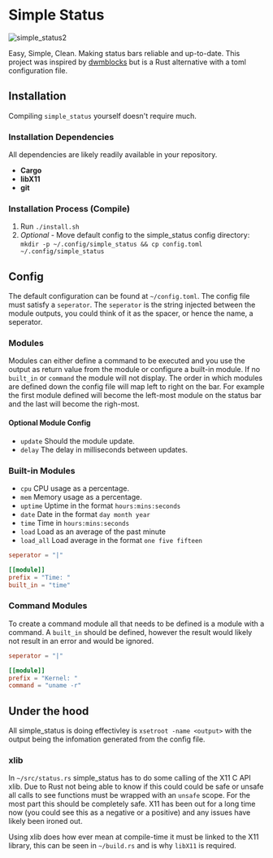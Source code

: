 # Simple Status

![simple_status2](https://user-images.githubusercontent.com/36408549/154275556-006f7559-f567-4326-9b24-145f68cc009c.png)

Easy, Simple, Clean. Making status bars reliable and up-to-date. This project was inspired by [dwmblocks](https://github.com/torrinfail/dwmblocks) but is a Rust alternative with a toml configuration file.

## Installation

Compiling `simple_status` yourself doesn't require much.

### Installation Dependencies

All dependencies are likely readily available in your repository.

- **Cargo**
- **libX11**
- **git**

### Installation Process (Compile)

1. Run `./install.sh`
2. *Optional* - Move default config to the simple_status config directory: `mkdir -p ~/.config/simple_status && cp config.toml ~/.config/simple_status`

## Config

The default configuration can be found at `~/config.toml`. The config file must satisfy a `seperator`. The `seperator` is the string injected between the module outputs, you could think of it as the spacer, or hence the name, a seperator.

### Modules

Modules can either define a command to be executed and you use the output as return value from the module or configure a built-in module. If no `built_in` or `command` the module will not display. The order in which modules are defined down the config file will map left to right on the bar. For example the first module defined will become the left-most module on the status bar and the last will become the righ-most.

#### Optional Module Config

- `update` Should the module update.
- `delay` The delay in milliseconds between updates.

### Built-in Modules

- `cpu` CPU usage as a percentage.
- `mem` Memory usage as a percentage.
- `uptime` Uptime in the format `hours:mins:seconds`
- `date` Date in the format `day month year`
- `time` Time in `hours:mins:seconds`
- `load` Load as an average of the past minute
- `load_all` Load average in the format `one five fifteen`

``` toml
seperator = "|"

[[module]]
prefix = "Time: "
built_in = "time"
```

### Command Modules

To create a command module all that needs to be defined is a module with a command. A `built_in` should be defined, however the result would likely not result in an error and would be ignored.

``` toml
seperator = "|"

[[module]]
prefix = "Kernel: "
command = "uname -r"
```

## Under the hood

All simple_status is doing effectivley is `xsetroot -name <output>` with the output being the infomation generated from the config file.

### xlib

In `~/src/status.rs` simple_status has to do some calling of the X11 C API xlib. Due to Rust not being able to know if this could could be safe or unsafe all calls to see functions must be wrapped with an `unsafe` scope. For the most part this should be completely safe. X11 has been out for a long time now (you could see this as a negative or a positive) and any issues have likely been ironed out.

Using xlib does how ever mean at compile-time it must be linked to the X11 library, this can be seen in `~/build.rs` and is why `libX11` is required.
